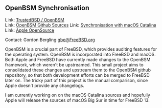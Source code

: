 ## OpenBSM Synchronisation ##

Link:	 [TrustedBSD / OpenBSM](http://www.trustedbsd.org/openbsm.html)  
Link:	 [OpenBSM Github Sources](https://github.com/openbsm/openbsm)
Link:	 [Synchronisation with macOS Catalina](https://github.com/openbsm/openbsm/commit/54a0c07cf8bac71554130e8f6760ca68e5f36c7f)
Link:	 [Apple OpenSource](https://opensource.apple.com)

Contact: Gordon Bergling <gbe@FreeBSD.org>  

OpenBSM is a crucial part of FreeBSD, which provides auditing features for
the operating system. OpenBSM is incorporated into FreeBSD and macOS.
Both Apple and FreeBSD have currently made changes to the OpenBSM framework,
which weren't be upstreamed. This small project aims to consolidated
these changes and upstream them to the OpenBSM github repository, so that
both development efforts can be merged to FreeBSD later on. The tricky part
of this project is the manual comparison, since Apple doesn't provide any
changelogs.

I am currently working on on the macOS Catalina sources and hopefully Apple 
will release the sources of macOS Big Sur in time for FreeBSD 13.
